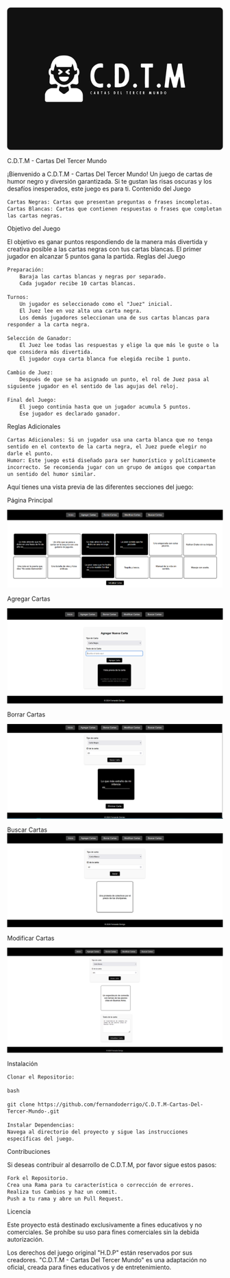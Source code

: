 ![logo](https://github.com/fernandoderrigo/C.D.T.M-Cartas-Del-Tercer-Mundo-/blob/main/utils/VistaPrevia/logo2.png)

C.D.T.M - Cartas Del Tercer Mundo

¡Bienvenido a C.D.T.M - Cartas Del Tercer Mundo! Un juego de cartas de humor negro y diversión garantizada. Si te gustan las risas oscuras y los desafíos inesperados, este juego es para ti.
Contenido del Juego

    Cartas Negras: Cartas que presentan preguntas o frases incompletas.
    Cartas Blancas: Cartas que contienen respuestas o frases que completan las cartas negras.

Objetivo del Juego

El objetivo es ganar puntos respondiendo de la manera más divertida y creativa posible a las cartas negras con tus cartas blancas. El primer jugador en alcanzar 5 puntos gana la partida.
Reglas del Juego

    Preparación:
        Baraja las cartas blancas y negras por separado.
        Cada jugador recibe 10 cartas blancas.

    Turnos:
        Un jugador es seleccionado como el "Juez" inicial.
        El Juez lee en voz alta una carta negra.
        Los demás jugadores seleccionan una de sus cartas blancas para responder a la carta negra.

    Selección de Ganador:
        El Juez lee todas las respuestas y elige la que más le guste o la que considera más divertida.
        El jugador cuya carta blanca fue elegida recibe 1 punto.

    Cambio de Juez:
        Después de que se ha asignado un punto, el rol de Juez pasa al siguiente jugador en el sentido de las agujas del reloj.

    Final del Juego:
        El juego continúa hasta que un jugador acumula 5 puntos.
        Ese jugador es declarado ganador.

Reglas Adicionales

    Cartas Adicionales: Si un jugador usa una carta blanca que no tenga sentido en el contexto de la carta negra, el Juez puede elegir no darle el punto.
    Humor: Este juego está diseñado para ser humorístico y políticamente incorrecto. Se recomienda jugar con un grupo de amigos que compartan un sentido del humor similar.



Aquí tienes una vista previa de las diferentes secciones del juego:

Página Principal

![principal](https://github.com/fernandoderrigo/C.D.T.M-Cartas-Del-Tercer-Mundo-/blob/main/utils/VistaPrevia/index.png)


Agregar Cartas

![add_cards](https://github.com/fernandoderrigo/C.D.T.M-Cartas-Del-Tercer-Mundo-/blob/main/utils/VistaPrevia/Agregar_Cartas.png)


Borrar Cartas

![delete_cards](https://github.com/fernandoderrigo/C.D.T.M-Cartas-Del-Tercer-Mundo-/blob/main/utils/VistaPrevia/Borrar_Cartas.png)


Buscar Cartas
![search_cards](https://github.com/fernandoderrigo/C.D.T.M-Cartas-Del-Tercer-Mundo-/blob/main/utils/VistaPrevia/Buscar_Cartas.png)

Modificar Cartas

![modify_cards](https://github.com/fernandoderrigo/C.D.T.M-Cartas-Del-Tercer-Mundo-/blob/main/utils/VistaPrevia/Modificar_Cartas.png)



Instalación

    Clonar el Repositorio:

    bash

    git clone https://github.com/fernandoderrigo/C.D.T.M-Cartas-Del-Tercer-Mundo-.git

    Instalar Dependencias:
    Navega al directorio del proyecto y sigue las instrucciones específicas del juego.

Contribuciones

Si deseas contribuir al desarrollo de C.D.T.M, por favor sigue estos pasos:

    Fork el Repositorio.
    Crea una Rama para tu característica o corrección de errores.
    Realiza tus Cambios y haz un commit.
    Push a tu rama y abre un Pull Request.

Licencia

Este proyecto está destinado exclusivamente a fines educativos y no comerciales. Se prohíbe su uso para fines comerciales sin la debida autorización.

Los derechos del juego original "H.D.P" están reservados por sus creadores. "C.D.T.M - Cartas Del Tercer Mundo" es una adaptación no oficial, creada para fines educativos y de entretenimiento.
